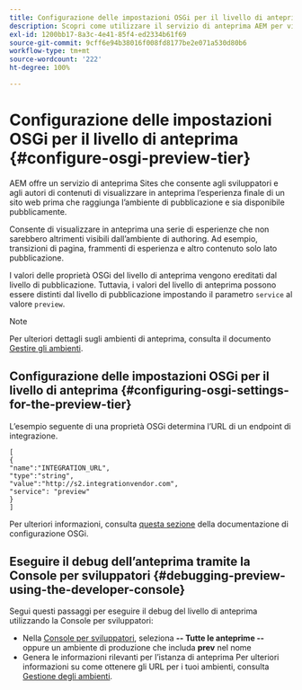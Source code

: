 ```yaml
---
title: Configurazione delle impostazioni OSGi per il livello di anteprima
description: Scopri come utilizzare il servizio di anteprima AEM per visualizzare in anteprima i contenuti prima della pubblicazione.
exl-id: 1200bb17-8a3c-4e41-85f4-ed2334b61f69
source-git-commit: 9cff6e94b38016f008fd8177be2e071a530d80b6
workflow-type: tm+mt
source-wordcount: '222'
ht-degree: 100%

---
```


# Configurazione delle impostazioni OSGi per il livello di anteprima {#configure-osgi-preview-tier}

AEM offre un servizio di anteprima Sites che consente agli sviluppatori e agli autori di contenuti di visualizzare in anteprima l’esperienza finale di un sito web prima che raggiunga l’ambiente di pubblicazione e sia disponibile pubblicamente.

Consente di visualizzare in anteprima una serie di esperienze che non sarebbero altrimenti visibili dall’ambiente di authoring. Ad esempio, transizioni di pagina, frammenti di esperienza e altro contenuto solo lato pubblicazione.

I valori delle proprietà OSGi del livello di anteprima vengono ereditati dal livello di pubblicazione. Tuttavia, i valori del livello di anteprima possono essere distinti dal livello di pubblicazione impostando il parametro `service` al valore `preview`.

>[!NOTE]
>
>Per ulteriori dettagli sugli ambienti di anteprima, consulta il documento [Gestire gli ambienti](/help/implementing/cloud-manager/manage-environments.md#access-preview-service).

## Configurazione delle impostazioni OSGi per il livello di anteprima {#configuring-osgi-settings-for-the-preview-tier}

L’esempio seguente di una proprietà OSGi determina l’URL di un endpoint di integrazione.

```
[
{
"name":"INTEGRATION_URL",
"type":"string",
"value":"http://s2.integrationvendor.com",
"service": "preview"
}
]
```

Per ulteriori informazioni, consulta [questa sezione](/help/implementing/deploying/configuring-osgi.md#author-vs-publish-configuration) della documentazione di configurazione OSGi.

## Eseguire il debug dell’anteprima tramite la Console per sviluppatori {#debugging-preview-using-the-developer-console}

Segui questi passaggi per eseguire il debug del livello di anteprima utilizzando la Console per sviluppatori:

* Nella [Console per sviluppatori](/help/implementing/developing/introduction/development-guidelines.md#aem-as-a-cloud-service-development-tools), seleziona **-- Tutte le anteprime --** oppure un ambiente di produzione che includa **prev** nel nome
* Genera le informazioni rilevanti per l’istanza di anteprima 
Per ulteriori informazioni su come ottenere gli URL per i tuoi ambienti, consulta [Gestione degli ambienti](/help/implementing/cloud-manager/manage-environments.md).
